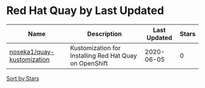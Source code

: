 # Red Hat Quay by Last Updated

Name | Description | Last Updated | Stars 
--- | --- | --- | --- 
[noseka1/quay-kustomization](https://github.com/noseka1/quay-kustomization) | Kustomization for Installing Red Hat Quay on OpenShift | 2020-06-05 | 0 

[Sort by Stars](Red%20Hat%20Quay.Stars.md)